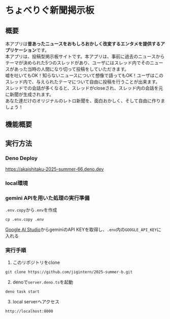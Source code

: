 # ちょべりぐ新聞掲示板

## 概要
本アプリは**昔あったニュースをおもしろおかしく改変するエンタメを提供するアプリケーション**です。\
本アプリは、投稿型掲示板サイトです。本アプリは、事前に過去のニュースからテーマが決められた5つのスレッドがあり、ユーザにはスレッド内でそのニュースがあった当時の人間になり切って投稿をしていただきます。\
嘘を吐いてもOK！知らないニュースについて想像で語ってもOK！ユーザはこのスレッド内で、与えられたテーマについて自由に投稿を行うことが出来ます。
スレッドでの会話が多くなると、スレッドがcloseされ、スレッド内の会話を元に新聞が生成されます。\
あなた達だけのオリジナルのレトロ新聞を、面白おかしく、そして自由に作りましょう！

## 機能概要

## 実行方法
### Deno Deploy
https://akaishitaku-2025-summer-66.deno.dev

### local環境

### gemini APIを用いた処理の実行準備
`.env.copy`から`.env`を作成
```shell
cp .env.copy .env
```
[Google AI Studio](https://aistudio.google.com/apikey?hl=ja)からgeminiのAPI KEYを取得し、`.env`内の`GOOGLE_API_KEY`に入れる

### 実行手順
1. このリポジトリをclone
```shell
git clone https://github.com/jigintern/2025-summer-b.git
```

2. denoで`server.deno.ts`を起動
```shell
deno task start
```

3. local serverへアクセス
```
http://localhost:8000
```
